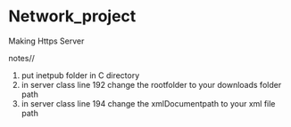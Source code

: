# Network_project
Making Https Server

notes//
1) put inetpub folder in C directory
2) in server class line 192 change the rootfolder to your downloads folder path
3) in server class line 194 change the xmlDocumentpath to your xml file path

